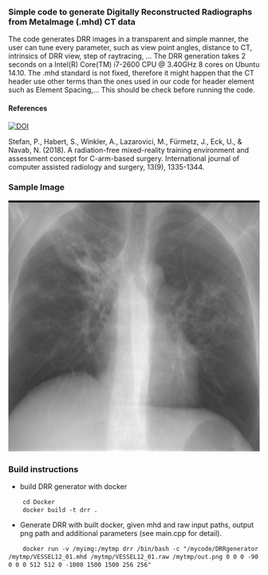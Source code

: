 ### Simple code to generate Digitally Reconstructed Radiographs from MetaImage (.mhd) CT data

The code generates DRR images in a transparent and simple manner, the user can tune every parameter, such as view point angles, distance to CT, intrinsics of DRR view, step of raytracing, ...
The DRR generation takes 2 seconds on a Intel(R) Core(TM) i7-2600 CPU @ 3.40GHz 8 cores on Ubuntu 14.10.
The .mhd standard is not fixed, therefore it might happen that the CT header use other terms than the ones used in our code for header element such as Element Spacing,... This should be check before running the code.

#### References

[![DOI](https://zenodo.org/badge/88970535.svg)](https://zenodo.org/badge/latestdoi/88970535)

Stefan, P., Habert, S., Winkler, A., Lazarovici, M., Fürmetz, J., Eck, U., & Navab, N. (2018). A radiation-free mixed-reality training environment and assessment concept for C-arm-based surgery. International journal of computer assisted radiology and surgery, 13(9), 1335-1344.

### Sample Image

![sample chest DRR](/sample/sample0.png)

### Build instructions

* build DRR generator with docker

```
    cd Docker
    docker build -t drr .
```

* Generate DRR with built docker, given mhd and raw input paths, output png path and additional parameters (see main.cpp for detail).

```
    docker run -v /myimg:/mytmp drr /bin/bash -c "/mycode/DRRgenerator /mytmp/VESSEL12_01.mhd /mytmp/VESSEL12_01.raw /mytmp/out.png 0 0 0 -90 0 0 0 512 512 0 -1000 1500 1500 256 256"
```
